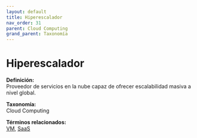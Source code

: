 ```yaml
---
layout: default
title: Hiperescalador
nav_order: 31
parent: Cloud Computing
grand_parent: Taxonomía
---
```


# Hiperescalador

**Definición:**  
Proveedor de servicios en la nube capaz de ofrecer escalabilidad masiva a nivel global.

**Taxonomía:**  
Cloud Computing

**Términos relacionados:**  
[VM](https://maleniski.github.io/diccionario-angl-tec-mx/docs/taxonomia/cloud-computing/vm.html), [SaaS](https://maleniski.github.io/diccionario-angl-tec-mx/docs/taxonomia/cloud-computing/saas.html)

